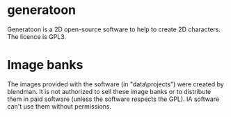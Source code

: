 # generatoon

Generatoon is a 2D open-source software to help to create 2D characters.
The licence is GPL3.
 
 
# Image banks

The images provided with the software (in "data\projects") were created by blendman. It is not authorized to sell these image banks or to distribute them in paid software (unless the software respects the GPL). IA software can't use them without permissions.
